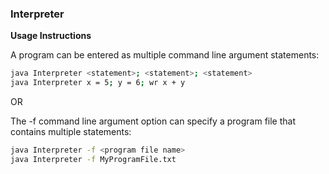 ### Interpreter

**Usage Instructions**  

A program can be entered as multiple command line argument statements:
```bash
java Interpreter <statement>; <statement>; <statement>
java Interpreter x = 5; y = 6; wr x + y
``` 
OR
  
The -f command line argument option can specify a program file that contains multiple statements:
```bash
java Interpreter -f <program file name>
java Interpreter -f MyProgramFile.txt
```